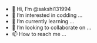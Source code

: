 - 👋 Hi, I’m @sakshi131994
- 👀 I’m interested in codding ...
- 🌱 I’m currently learning ...
- 💞️ I’m looking to collaborate on ...
- 📫 How to reach me ...

<!---
sakshi131994/sakshi131994 is a ✨ special ✨ repository because its `README.md` (this file) appears on your GitHub profile.
You can click the Preview link to take a look at your changes.
--->
